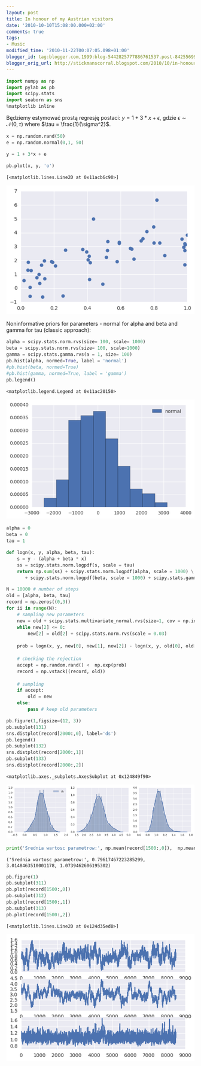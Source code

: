 ```yaml
---
layout: post
title: In honour of my Austrian visitors
date: '2010-10-10T15:08:00.000+02:00'
comments: true
tags:
- Music
modified_time: '2010-11-22T00:07:05.098+01:00'
blogger_id: tag:blogger.com,1999:blog-5442825777886761537.post-842556996258167085
blogger_orig_url: http://stickmanscorral.blogspot.com/2010/10/in-honour-of-my-austrian-visitors.html
---
```


```python
import numpy as np
import pylab as pb
import scipy.stats 
import seaborn as sns
%matplotlib inline
```

Będziemy estymować prostą regresję postaci: $y = 1 + 3*x + \epsilon$, gdzie $\epsilon \sim \mathcal{N}(0, \tau)$ where $\tau = \frac{1}{\sigma^2}$.


```python
x = np.random.rand(50)
e = np.random.normal(0,1, 50)
```


```python
y = 1 + 3*x + e
```


```python
pb.plot(x, y, 'o')
```




    [<matplotlib.lines.Line2D at 0x11acb6c90>]




![png](output_4_1.png)


Noninformative priors for parameters - normal for alpha and beta and gamma for tau (classic approach):


```python
alpha = scipy.stats.norm.rvs(size= 100, scale= 1000)
beta = scipy.stats.norm.rvs(size= 100, scale=1000)
gamma = scipy.stats.gamma.rvs(a = 1, size= 100)
pb.hist(alpha, normed=True, label = 'normal')
#pb.hist(beta, normed=True)
#pb.hist(gamma, normed=True, label = 'gamma')
pb.legend()
```




    <matplotlib.legend.Legend at 0x11ac20150>




![png](output_6_1.png)



```python
alpha = 0
beta = 0
tau = 1
```


```python
def logn(x, y, alpha, beta, tau):
    s = y - (alpha + beta * x)
    ss = scipy.stats.norm.logpdf(s, scale = tau) 
    return np.sum(ss) + scipy.stats.norm.logpdf(alpha, scale = 1000) \
       + scipy.stats.norm.logpdf(beta, scale = 1000) + scipy.stats.gamma.logpdf(tau, a = 0.01)
```


```python
N = 10000 # number of steps
old = [alpha, beta, tau]
record = np.zeros((0,3))
for ii in range(N):
    # sampling new parameters 
    new = old + scipy.stats.multivariate_normal.rvs(size=1, cov = np.identity(3) * 0.01) # np.identity(3) * 0.5)
    while new[2] <= 0:
        new[2] = old[2] + scipy.stats.norm.rvs(scale = 0.03)
    
    prob = logn(x, y, new[0], new[1], new[2]) - logn(x, y, old[0], old[1], old[2])
    
    # checking the rejection
    accept = np.random.rand() <  np.exp(prob)
    record = np.vstack((record, old))
    
    # sampling
    if accept:
        old = new
    else:
        pass # keep old parameters
```


```python
pb.figure(1,figsize=(12, 3))
pb.subplot(131)
sns.distplot(record[2000:,0], label='ds')
pb.legend()
pb.subplot(132)
sns.distplot(record[2000:,1])
pb.subplot(133)
sns.distplot(record[2000:,2])

```




    <matplotlib.axes._subplots.AxesSubplot at 0x124849f90>




![png](output_10_1.png)



```python
print('Srednia wartosc parametrow:', np.mean(record[1500:,0]),  np.mean(record[1500:,1]), np.mean(record[1500:,2]))
```

    ('Srednia wartosc parametrow:', 0.79617467223285299, 3.0148463510001178, 1.0739462606195302)



```python
pb.figure(1)
pb.subplot(311)
pb.plot(record[1500:,0])
pb.subplot(312)
pb.plot(record[1500:,1])
pb.subplot(313)
pb.plot(record[1500:,2])
```




    [<matplotlib.lines.Line2D at 0x124d35ed0>]




![png](output_12_1.png)



```python

```
